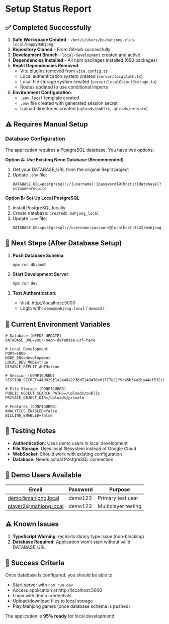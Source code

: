 # Setup Status Report

## ✅ Completed Successfully

1. **Safe Workspace Created** - `/mnt/c/Users/bo/mahjong-club-local/HappyMahjong`
2. **Repository Cloned** - From GitHub successfully
3. **Development Branch** - `local-development` created and active
4. **Dependencies Installed** - All npm packages installed (650 packages)
5. **Replit Dependencies Removed**:
   - Vite plugins removed from `vite.config.ts`
   - Local authentication system created (`server/localAuth.ts`)
   - Local file storage system created (`server/localObjectStorage.ts`)
   - Routes updated to use conditional imports
6. **Environment Configuration**:
   - `.env.local` template created
   - `.env` file created with generated session secret
   - Upload directories created (`uploads/public`, `uploads/private`)

## ⚠️ Requires Manual Setup

### Database Configuration
The application requires a PostgreSQL database. You have two options:

**Option A: Use Existing Neon Database (Recommended)**
1. Get your DATABASE_URL from the original Replit project
2. Update `.env` file:
   ```
   DATABASE_URL=postgresql://[username]:[password]@[host]/[database]?sslmode=require
   ```

**Option B: Set Up Local PostgreSQL**
1. Install PostgreSQL locally
2. Create database: `createdb mahjong_local`
3. Update `.env` file:
   ```
   DATABASE_URL=postgresql://username:password@localhost:5432/mahjong_local
   ```

## 🔄 Next Steps (After Database Setup)

1. **Push Database Schema**:
   ```bash
   npm run db:push
   ```

2. **Start Development Server**:
   ```bash
   npm run dev
   ```

3. **Test Authentication**:
   - Visit: http://localhost:5000
   - Login with: `demo@mahjong.local` / `demo123`

## 📝 Current Environment Variables

```env
# Database (NEEDS UPDATE)
DATABASE_URL=your-neon-database-url-here

# Local Development
PORT=5000
NODE_ENV=development
LOCAL_DEV_MODE=true
DISABLE_REPLIT_AUTH=true

# Session (CONFIGURED)
SESSION_SECRET=44d829f1a2446a2236d7149436c01377e21f9c45b34a2bb44ef532c5783ea1f5

# File Storage (CONFIGURED)
PUBLIC_OBJECT_SEARCH_PATHS=/uploads/public
PRIVATE_OBJECT_DIR=/uploads/private

# Features (CONFIGURED)
ANALYTICS_ENABLED=false
BILLING_ENABLED=false
```

## 🧪 Testing Notes

- **Authentication**: Uses demo users in local development
- **File Storage**: Uses local filesystem instead of Google Cloud
- **WebSocket**: Should work with existing configuration
- **Database**: Needs actual PostgreSQL connection

## 🚀 Demo Users Available

| Email | Password | Purpose |
|-------|----------|---------|
| demo@mahjong.local | demo123 | Primary test user |
| player2@mahjong.local | demo123 | Multiplayer testing |

## ⚠️ Known Issues

1. **TypeScript Warning**: recharts library type issue (non-blocking)
2. **Database Required**: Application won't start without valid DATABASE_URL

## 🎯 Success Criteria

Once database is configured, you should be able to:
- Start server with `npm run dev`
- Access application at http://localhost:5000
- Login with demo credentials
- Upload/download files to local storage
- Play Mahjong games (once database schema is pushed)

The application is **95% ready** for local development!